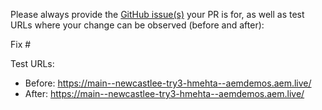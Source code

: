 Please always provide the [GitHub issue(s)](../issues) your PR is for, as well as test URLs where your change can be observed (before and after):

Fix #<gh-issue-id>

Test URLs:
- Before: https://main--newcastlee-try3-hmehta--aemdemos.aem.live/
- After: https://main--newcastlee-try3-hmehta--aemdemos.aem.live/
